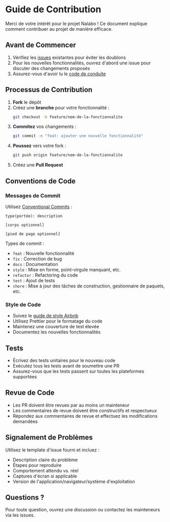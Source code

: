 # Guide de Contribution

Merci de votre intérêt pour le projet Nalabo ! Ce document explique comment contribuer au projet de manière efficace.

## Avant de Commencer

1. Vérifiez les [issues](https://github.com/your-org/Nalabo/issues) existantes pour éviter les doublons
2. Pour les nouvelles fonctionnalités, ouvrez d'abord une issue pour discuter des changements proposés
3. Assurez-vous d'avoir lu le [code de conduite](CODE_OF_CONDUCT.md)

## Processus de Contribution

1. **Fork** le dépôt
2. Créez une **branche** pour votre fonctionnalité :
   ```bash
   git checkout -b feature/nom-de-la-fonctionnalite
   ```
3. **Commitez** vos changements :
   ```bash
   git commit -m "feat: ajouter une nouvelle fonctionnalité"
   ```
4. **Poussez** vers votre fork :
   ```bash
   git push origin feature/nom-de-la-fonctionnalite
   ```
5. Créez une **Pull Request**

## Conventions de Code

### Messages de Commit

Utilisez [Conventional Commits](https://www.conventionalcommits.org/) :

```
type(portée): description

[corps optionnel]

[pied de page optionnel]
```

Types de commit :
- `feat` : Nouvelle fonctionnalité
- `fix` : Correction de bug
- `docs` : Documentation
- `style` : Mise en forme, point-virgule manquant, etc.
- `refactor` : Refactoring du code
- `test` : Ajout de tests
- `chore` : Mise à jour des tâches de construction, gestionnaire de paquets, etc.

### Style de Code

- Suivez le [guide de style Airbnb](https://github.com/airbnb/javascript)
- Utilisez Prettier pour le formatage du code
- Maintenez une couverture de test élevée
- Documentez les nouvelles fonctionnalités

## Tests

- Écrivez des tests unitaires pour le nouveau code
- Exécutez tous les tests avant de soumettre une PR
- Assurez-vous que les tests passent sur toutes les plateformes supportées

## Revue de Code

- Les PR doivent être revues par au moins un mainteneur
- Les commentaires de revue doivent être constructifs et respectueux
- Répondez aux commentaires de revue et effectuez les modifications demandées

## Signalement de Problèmes

Utilisez le template d'issue fourni et incluez :
- Description claire du problème
- Étapes pour reproduire
- Comportement attendu vs. réel
- Captures d'écran si applicable
- Version de l'application/navigateur/système d'exploitation

## Questions ?

Pour toute question, ouvrez une discussion ou contactez les mainteneurs via les issues.

